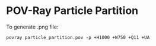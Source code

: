 # POV-Ray Particle Partition

To generate .png file:

```povray particle_partition.pov -p +H1000 +W750 +Q11 +UA```
